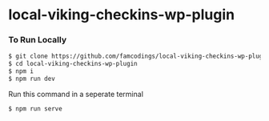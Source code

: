 # local-viking-checkins-wp-plugin

### To Run Locally
```bash
$ git clone https://github.com/famcodings/local-viking-checkins-wp-plugin.git
$ cd local-viking-checkins-wp-plugin
$ npm i
$ npm run dev 
```
Run this command in a seperate terminal
```
$ npm run serve
```
